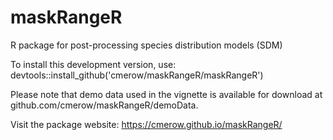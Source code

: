 # maskRangeR
R package for post-processing species distribution models (SDM) 

To install this development version, use: 
devtools::install_github('cmerow/maskRangeR/maskRangeR')

Please note that demo data used in the vignette is available for download at github.com/cmerow/maskRangeR/demoData. 

Visit the package website: https://cmerow.github.io/maskRangeR/

